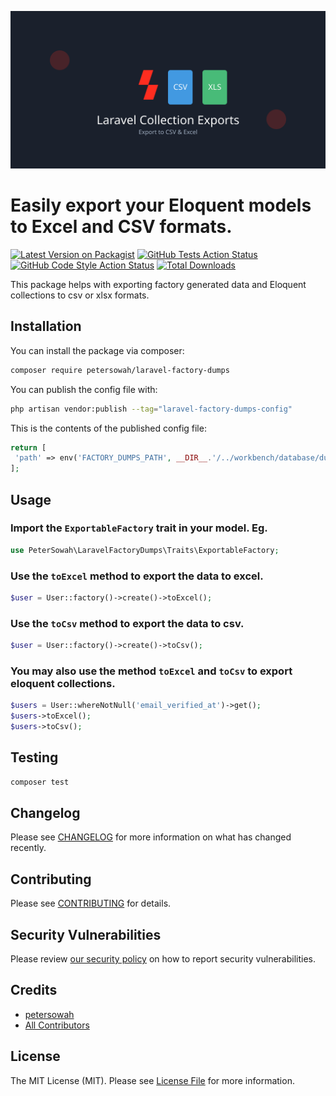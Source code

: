 <p align="center"><img src="/art/social-card.svg" alt="Social Card of Laravel Activity Log"></p>

# Easily export your Eloquent models to Excel and CSV formats.

[![Latest Version on Packagist](https://img.shields.io/packagist/v/petersowah/laravel-factory-dumps.svg?style=flat-square)](https://packagist.org/packages/petersowah/laravel-factory-dumps)
[![GitHub Tests Action Status](https://img.shields.io/github/actions/workflow/status/petersowah/laravel-factory-dumps/run-tests.yml?branch=main&label=tests&style=flat-square)](https://github.com/petersowah/laravel-factory-dumps/actions?query=workflow%3Arun-tests+branch%3Amain)
[![GitHub Code Style Action Status](https://img.shields.io/github/actions/workflow/status/petersowah/laravel-factory-dumps/fix-php-code-style-issues.yml?branch=main&label=code%20style&style=flat-square)](https://github.com/petersowah/laravel-factory-dumps/actions?query=workflow%3A"Fix+PHP+code+style+issues"+branch%3Amain)
[![Total Downloads](https://img.shields.io/packagist/dt/petersowah/laravel-factory-dumps.svg?style=flat-square)](https://packagist.org/packages/petersowah/laravel-factory-dumps)

This package helps with exporting factory generated data and Eloquent collections to csv or xlsx formats.
## Installation

You can install the package via composer:

```bash
composer require petersowah/laravel-factory-dumps
```

You can publish the config file with:

```bash
php artisan vendor:publish --tag="laravel-factory-dumps-config"
```

This is the contents of the published config file:

```php
return [
 'path' => env('FACTORY_DUMPS_PATH', __DIR__.'/../workbench/database/dumps'),
];
```

## Usage
### Import the `ExportableFactory` trait in your model. Eg.

```php
use PeterSowah\LaravelFactoryDumps\Traits\ExportableFactory;
```

### Use the `toExcel` method to export the data to excel.
```php
$user = User::factory()->create()->toExcel();
```

### Use the `toCsv` method to export the data to csv.
```php
$user = User::factory()->create()->toCsv();
```
### You may also use the method `toExcel` and `toCsv` to export eloquent collections.

```php
$users = User::whereNotNull('email_verified_at')->get();
$users->toExcel();
$users->toCsv();
```


## Testing

```bash
composer test
```

## Changelog

Please see [CHANGELOG](CHANGELOG.md) for more information on what has changed recently.

## Contributing

Please see [CONTRIBUTING](CONTRIBUTING.md) for details.

## Security Vulnerabilities

Please review [our security policy](../../security/policy) on how to report security vulnerabilities.

## Credits

- [petersowah](https://github.com/petersowah)
- [All Contributors](../../contributors)

## License

The MIT License (MIT). Please see [License File](LICENSE.md) for more information.
